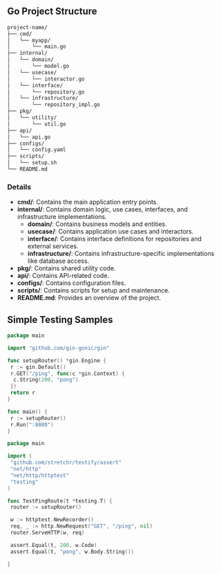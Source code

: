 
## Go Project Structure

```bash
project-name/
├── cmd/
│   └── myapp/
│       └── main.go
├── internal/
│   └── domain/
│       └── model.go
│   └── usecase/
│       └── interactor.go
│   └── interface/
│       └── repository.go
│   └── infrastructure/
│       └── repository_impl.go
├── pkg/
│   └── utility/
│       └── util.go
├── api/
│   └── api.go
├── configs/
│   └── config.yaml
├── scripts/
│   └── setup.sh
└── README.md
```

### Details

- **cmd/**: Contains the main application entry points.
- **internal/**: Contains domain logic, use cases, interfaces, and infrastructure implementations.
  - **domain/**: Contains business models and entities.
  - **usecase/**: Contains application use cases and interactors.
  - **interface/**: Contains interface definitions for repositories and external services.
  - **infrastructure/**: Contains infrastructure-specific implementations like database access.
- **pkg/**: Contains shared utility code.
- **api/**: Contains API-related code.
- **configs/**: Contains configuration files.
- **scripts/**: Contains scripts for setup and maintenance.
- **README.md**: Provides an overview of the project.

## Simple Testing Samples

```filename:example.go
package main

import "github.com/gin-gonic/gin"

func setupRouter() *gin.Engine {
 r := gin.Default()
 r.GET("/ping", func(c *gin.Context) {
  c.String(200, "pong")
 })
 return r
}

func main() {
 r := setupRouter()
 r.Run(":8080")
}
```

```filename:example_test.go
package main

import (
 "github.com/stretchr/testify/assert"
 "net/http"
 "net/http/httptest"
 "testing"
)

func TestPingRoute(t *testing.T) {
 router := setupRouter()

 w := httptest.NewRecorder()
 req, _ := http.NewRequest("GET", "/ping", nil)
 router.ServeHTTP(w, req)

 assert.Equal(t, 200, w.Code)
 assert.Equal(t, "pong", w.Body.String())

}
```
